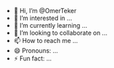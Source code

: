 - 👋 Hi, I’m @OmerTeker
- 👀 I’m interested in ...
- 🌱 I’m currently learning ...
- 💞️ I’m looking to collaborate on ...
- 📫 How to reach me ...
- 😄 Pronouns: ...
- ⚡ Fun fact: ...

<!---
OmerTeker/OmerTeker is a ✨ special ✨ repository because its `README.md` (this file) appears on your GitHub profile.
You can click the Preview link to take a look at your changes.
--->
